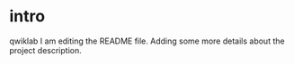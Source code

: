# intro
qwiklab
I am editing the README file. Adding some more details about the project description.
